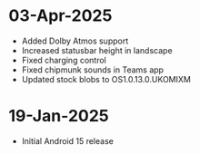# 03-Apr-2025
- Added Dolby Atmos support
- Increased statusbar height in landscape
- Fixed charging control
- Fixed chipmunk sounds in Teams app
- Updated stock blobs to OS1.0.13.0.UKOMIXM

# 19-Jan-2025
- Initial Android 15 release

